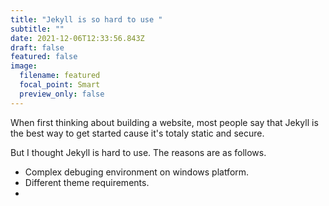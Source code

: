 ```yaml
---
title: "Jekyll is so hard to use "
subtitle: ""
date: 2021-12-06T12:33:56.843Z
draft: false
featured: false
image:
  filename: featured
  focal_point: Smart
  preview_only: false
---
```

When first thinking about building a website, most people say that Jekyll is the best way to get started cause it's totaly static and secure. 



But I thought Jekyll is hard to use. The reasons are as follows.



* Complex debuging environment on windows platform.
* Different theme requirements.
*